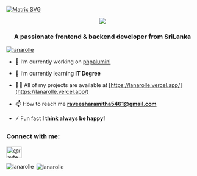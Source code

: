  [![Matrix SVG](https://raw.githubusercontent.com/rodrigograca31/rodrigograca31/master/matrix.svg)](https://www.youtube.com/watch?v=SDkAGkd4NLc) 
<p align='center'>
<img src="https://readme-typing-svg.herokuapp.com?color=%red&size=25&center=true&vCenter=true&width=433&height=75&lines=I'm+Raveesha+Ramitha+Lanarolle;Software+Engineer;Frontend+Developer;Backend+Developer">
</p>

<h3 align="center">A passionate frontend & backend developer from SriLanka</h3>




<p align="left"> <a href="https://github.com/ryo-ma/github-profile-trophy"><img src="https://github-profile-trophy.vercel.app/?username=lanarolle" alt="lanarolle" /></a> </p>

- 🔭 I’m currently working on [phpalumini](https://github.com/lanarolle/phpalumini)

- 🌱 I’m currently learning **IT Degree**

- 👨‍💻 All of my projects are available at [https://lanarolle.vercel.app/](https://lanarolle.vercel.app/)

- 📫 How to reach me **raveesharamitha5461@gmail.com**

- ⚡ Fun fact **I think always be happy!**

  

<h3 align="left">Connect with me:</h3>
<p align="left">
<a href="https://www.youtube.com/c/@ravtech6868" target="blank"><img align="center" src="https://raw.githubusercontent.com/rahuldkjain/github-profile-readme-generator/master/src/images/icons/Social/youtube.svg" alt="@ravtech6868" height="30" width="40" /></a>
</p>



<p><img align="left" src="https://github-readme-stats.vercel.app/api/top-langs?username=lanarolle&show_icons=true&locale=en&layout=compact" alt="lanarolle" /></p>

<p>&nbsp;<img align="center" src="https://github-readme-stats.vercel.app/api?username=lanarolle&show_icons=true&locale=en" alt="lanarolle" /></p>
